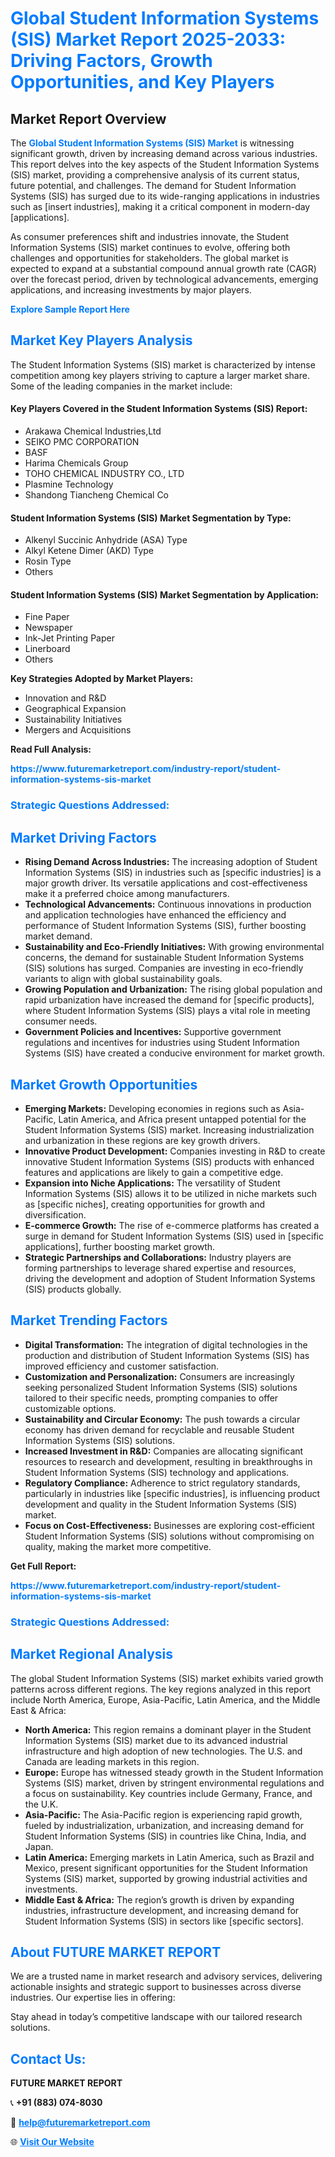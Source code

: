 <h1 style="color: #007BFF;">Global Student Information Systems (SIS) Market Report 2025-2033: Driving Factors, Growth Opportunities, and Key Players</h1>

<section id="overview">
<h2>Market Report Overview</h2>
<p>The <a href="https://www.futuremarketreport.com/industry-report/student-information-systems-sis-market" style="color: #007BFF; text-decoration: none;"><strong>Global Student Information Systems (SIS) Market</strong></a> is witnessing significant growth, driven by increasing demand across various industries. This report delves into the key aspects of the Student Information Systems (SIS) market, providing a comprehensive analysis of its current status, future potential, and challenges. The demand for Student Information Systems (SIS) has surged due to its wide-ranging applications in industries such as [insert industries], making it a critical component in modern-day [applications].</p>
<p>As consumer preferences shift and industries innovate, the Student Information Systems (SIS) market continues to evolve, offering both challenges and opportunities for stakeholders. The global market is expected to expand at a substantial compound annual growth rate (CAGR) over the forecast period, driven by technological advancements, emerging applications, and increasing investments by major players.</p>
</section>

<section id="overview">
<p><a href="https://www.futuremarketreport.com/request-sample/reportId=32853" style="color: #007BFF; text-decoration: none;"><strong>Explore Sample Report Here</strong></a></p>
</section>

<section id="key-players">
<h2 style="color: #007BFF;">Market Key Players Analysis</h2>
<p>The Student Information Systems (SIS) market is characterized by intense competition among key players striving to capture a larger market share. Some of the leading companies in the market include:</p>
<h4>Key Players Covered in the Student Information Systems (SIS) Report:</h4>
<ul><li>Arakawa Chemical Industries,Ltd</li><li>SEIKO PMC CORPORATION</li><li>BASF</li><li>Harima Chemicals Group</li><li>TOHO CHEMICAL INDUSTRY CO., LTD</li><li>Plasmine Technology</li><li>Shandong Tiancheng Chemical Co</li></ul>
<h4>Student Information Systems (SIS) Market Segmentation by Type:</h4>
<ul><li>Alkenyl Succinic Anhydride (ASA) Type</li><li>Alkyl Ketene Dimer (AKD) Type</li><li>Rosin Type</li><li>Others</li></ul>

<h4>Student Information Systems (SIS) Market Segmentation by Application:</h4>
<ul><li>Fine Paper</li><li>Newspaper</li><li>Ink-Jet Printing Paper</li><li>Linerboard</li><li>Others</li></ul>
<p><strong>Key Strategies Adopted by Market Players:</strong></p>
<ul>
<li>Innovation and R&D</li>
<li>Geographical Expansion</li>
<li>Sustainability Initiatives</li>
<li>Mergers and Acquisitions</li>
</ul>
</section>

<section>
<p><strong>Read Full Analysis: </strong></p><a href="https://www.futuremarketreport.com/industry-report/student-information-systems-sis-market" style="color: #007BFF; text-decoration: none;"><strong>https://www.futuremarketreport.com/industry-report/student-information-systems-sis-market</strong></a>
<h3 style="color: #007BFF;">Strategic Questions Addressed:</h3>
</section>

<section id="driving-factors">
<h2 style="color: #007BFF;">Market Driving Factors</h2>
<ul>
<li><strong>Rising Demand Across Industries:</strong> The increasing adoption of Student Information Systems (SIS) in industries such as [specific industries] is a major growth driver. Its versatile applications and cost-effectiveness make it a preferred choice among manufacturers.</li>
<li><strong>Technological Advancements:</strong> Continuous innovations in production and application technologies have enhanced the efficiency and performance of Student Information Systems (SIS), further boosting market demand.</li>
<li><strong>Sustainability and Eco-Friendly Initiatives:</strong> With growing environmental concerns, the demand for sustainable Student Information Systems (SIS) solutions has surged. Companies are investing in eco-friendly variants to align with global sustainability goals.</li>
<li><strong>Growing Population and Urbanization:</strong> The rising global population and rapid urbanization have increased the demand for [specific products], where Student Information Systems (SIS) plays a vital role in meeting consumer needs.</li>
<li><strong>Government Policies and Incentives:</strong> Supportive government regulations and incentives for industries using Student Information Systems (SIS) have created a conducive environment for market growth.</li>
</ul>
</section>

<section id="growth-opportunities">
<h2 style="color: #007BFF;">Market Growth Opportunities</h2>
<ul>
<li><strong>Emerging Markets:</strong> Developing economies in regions such as Asia-Pacific, Latin America, and Africa present untapped potential for the Student Information Systems (SIS) market. Increasing industrialization and urbanization in these regions are key growth drivers.</li>
<li><strong>Innovative Product Development:</strong> Companies investing in R&D to create innovative Student Information Systems (SIS) products with enhanced features and applications are likely to gain a competitive edge.</li>
<li><strong>Expansion into Niche Applications:</strong> The versatility of Student Information Systems (SIS) allows it to be utilized in niche markets such as [specific niches], creating opportunities for growth and diversification.</li>
<li><strong>E-commerce Growth:</strong> The rise of e-commerce platforms has created a surge in demand for Student Information Systems (SIS) used in [specific applications], further boosting market growth.</li>
<li><strong>Strategic Partnerships and Collaborations:</strong> Industry players are forming partnerships to leverage shared expertise and resources, driving the development and adoption of Student Information Systems (SIS) products globally.</li>
</ul>
</section>

<section id="trending-factors">
<h2 style="color: #007BFF;">Market Trending Factors</h2>
<ul>
<li><strong>Digital Transformation:</strong> The integration of digital technologies in the production and distribution of Student Information Systems (SIS) has improved efficiency and customer satisfaction.</li>
<li><strong>Customization and Personalization:</strong> Consumers are increasingly seeking personalized Student Information Systems (SIS) solutions tailored to their specific needs, prompting companies to offer customizable options.</li>
<li><strong>Sustainability and Circular Economy:</strong> The push towards a circular economy has driven demand for recyclable and reusable Student Information Systems (SIS) solutions.</li>
<li><strong>Increased Investment in R&D:</strong> Companies are allocating significant resources to research and development, resulting in breakthroughs in Student Information Systems (SIS) technology and applications.</li>
<li><strong>Regulatory Compliance:</strong> Adherence to strict regulatory standards, particularly in industries like [specific industries], is influencing product development and quality in the Student Information Systems (SIS) market.</li>
<li><strong>Focus on Cost-Effectiveness:</strong> Businesses are exploring cost-efficient Student Information Systems (SIS) solutions without compromising on quality, making the market more competitive.</li>
</ul>
</section>

<section>
<p><strong>Get Full Report: </strong></p><a href="https://www.futuremarketreport.com/industry-report/student-information-systems-sis-market" style="color: #007BFF; text-decoration: none;"><strong>https://www.futuremarketreport.com/industry-report/student-information-systems-sis-market</strong></a>
<h3 style="color: #007BFF;">Strategic Questions Addressed:</h3>
</section>


<section id="regional-analysis">
<h2 style="color: #007BFF;">Market Regional Analysis</h2>
<p>The global Student Information Systems (SIS) market exhibits varied growth patterns across different regions. The key regions analyzed in this report include North America, Europe, Asia-Pacific, Latin America, and the Middle East & Africa:</p>
<ul>
<li><strong>North America:</strong> This region remains a dominant player in the Student Information Systems (SIS) market due to its advanced industrial infrastructure and high adoption of new technologies. The U.S. and Canada are leading markets in this region.</li>
<li><strong>Europe:</strong> Europe has witnessed steady growth in the Student Information Systems (SIS) market, driven by stringent environmental regulations and a focus on sustainability. Key countries include Germany, France, and the U.K.</li>
<li><strong>Asia-Pacific:</strong> The Asia-Pacific region is experiencing rapid growth, fueled by industrialization, urbanization, and increasing demand for Student Information Systems (SIS) in countries like China, India, and Japan.</li>
<li><strong>Latin America:</strong> Emerging markets in Latin America, such as Brazil and Mexico, present significant opportunities for the Student Information Systems (SIS) market, supported by growing industrial activities and investments.</li>
<li><strong>Middle East & Africa:</strong> The region’s growth is driven by expanding industries, infrastructure development, and increasing demand for Student Information Systems (SIS) in sectors like [specific sectors].</li>
</ul>
</section>

<footer>
<h2 style="color: #007BFF;">About FUTURE MARKET REPORT</h2>
<p>We are a trusted name in market research and advisory services, delivering actionable insights and strategic support to businesses across diverse industries. Our expertise lies in offering:</p>

<p>Stay ahead in today’s competitive landscape with our tailored research solutions.</p>

<h2 style="color: #007BFF;">Contact Us:</h2>
<p><strong>FUTURE MARKET REPORT</strong></p>
<p>📞 <strong>+91 (883) 074-8030</strong></p>
<p>📧 <strong><a href="mailto:help@futuremarketreport.com" style="color: #007BFF;">help@futuremarketreport.com</a></strong></p>
<p>🌐 <strong><a href="https://www.futuremarketreport.com/" style="color: #007BFF;">Visit Our Website</a></strong></p>
</footer>